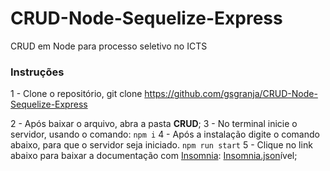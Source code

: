 # CRUD-Node-Sequelize-Express
CRUD em Node para processo seletivo no ICTS

### Instruções
1 - Clone o repositório, 
    git clone https://github.com/gsgranja/CRUD-Node-Sequelize-Express

2 - Após baixar o arquivo, abra a pasta **CRUD**;
3 - No terminal inicie o servidor, usando o comando:
```npm i```
4 - Após a instalação digite o comando abaixo, para que o servidor seja iniciado. 
```npm run start```
5 - Clique no link abaixo para baixar a documentação com <a href="https://insomnia.rest/download">Insomnia</a>:
<a href="https://github.com/gsgranja/CRUD-Node-Sequelize-Express/blob/main/Insomnia.json">Insomnia.json</a>ível;
